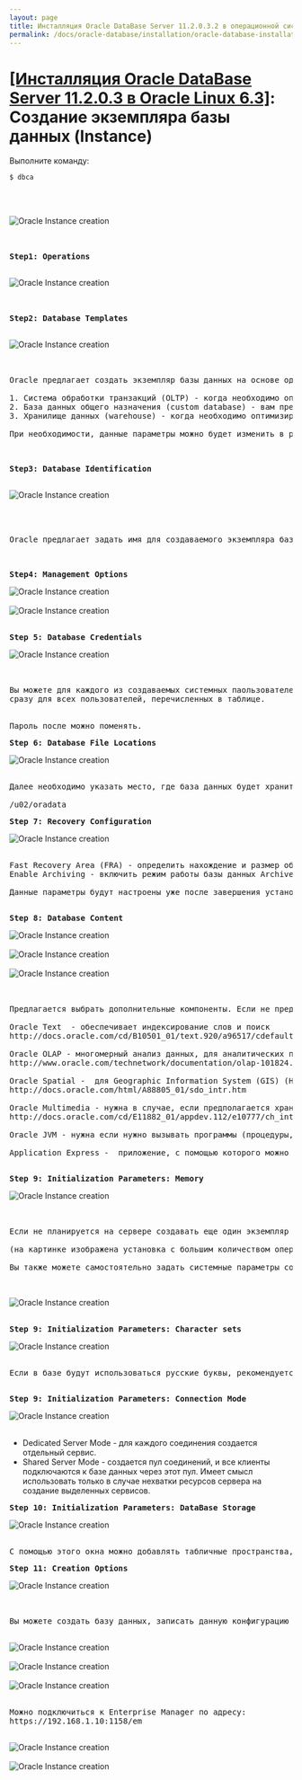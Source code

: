 ```yaml
---
layout: page
title: Инсталляция Oracle DataBase Server 11.2.0.3.2 в операционной системе Oracle Linux 6.3 x86_64
permalink: /docs/oracle-database/installation/oracle-database-installation/single-instance/simple/linux/6.3/oracle/11.2/oracle-instance-creation/
---
```


# <a href="/docs/oracle-database/installation/oracle-database-installation/single-instance/simple/linux/6.3/oracle/11.2/">[Инсталляция Oracle DataBase Server 11.2.0.3 в Oracle Linux 6.3]</a>: Создание экземпляра базы данных (Instance)


Выполните команду:

	$ dbca


<br/><br/>

<img src="http://img.oradba.net/img/oracle/database/simple/11.2/oracle11_database_instance_creation_01.PNG" border="0" alt="Oracle Instance creation"><br/><br/>


<pre>

<strong>Step1: Operations</strong>

</pre>


<img src="http://img.oradba.net/img/oracle/database/simple/11.2/oracle11_database_instance_creation_02.PNG" border="0" alt="Oracle Instance creation"><br/><br/>

<pre>

<strong>Step2: Database Templates</strong>

</pre>


<img src="http://img.oradba.net/img/oracle/database/simple/11.2/oracle11_database_instance_creation_03.PNG" border="0" alt="Oracle Instance creation"><br/><br/>

<pre>

Oracle предлагает создать экземпляр базы данных на основе одного из подготовленных шаблонов.

1. Система обработки транзакций (OLTP) - когда необходимо оптимизировать ввод данных в базу данных. Преимущественно операции по добавлению и изменению данных.
2. База данных общего назначения (custom database) - вам предлагается самостоятельно выбрать системные параметры базы данных. (самый оптимальный вариант).
3. Хранилище данных (warehouse) - когда необходимо оптимизировать работу с данными в базе данных. Преимущество операции чтения данных и подстроения аналитических отчетов.

При необходимости, данные параметры можно будет изменить в pfile или spfile.

</pre>




<pre>

<strong>Step3: Database Identification</strong>

</pre>


<img src="http://img.oradba.net/img/oracle/database/simple/11.2/oracle11_database_instance_creation_04.PNG" border="0" alt="Oracle Instance creation"><br/><br/>


<pre>


Oracle предлагает задать имя для создаваемого экземпляра базы данных.


</pre>









<pre>
<strong>Step4: Management Options</strong>
</pre>


<img src="http://img.oradba.net/img/oracle/database/simple/11.2/oracle11_database_instance_creation_05.PNG" border="0" alt="Oracle Instance creation"><br/><br/>
<img src="http://img.oradba.net/img/oracle/database/simple/11.2/oracle11_database_instance_creation_06.PNG" border="0" alt="Oracle Instance creation"><br/><br/>





<pre>
<strong>Step 5: Database Credentials</strong>
</pre>

<img src="http://img.oradba.net/img/oracle/database/simple/11.2/oracle11_database_instance_creation_07.PNG" border="0" alt="Oracle Instance creation"><br/><br/>

<pre>

Вы можете для каждого из создаваемых системных паользователей задать индивидуальный пароль, либо указать 1 пароль
сразу для всех пользователей, перечисленных в таблице.


Пароль после можно поменять.
</pre>







<pre>
<strong>Step 6: Database File Locations</strong>
</pre>

<img src="http://img.oradba.net/img/oracle/database/simple/11.2/oracle11_database_instance_creation_08.PNG" border="0" alt="Oracle Instance creation"><br/><br/>

<pre>
Далее необходимо указать место, где база данных будет хранить файлы базы данных - т.е. те файлы в которых собственно и будут храниться данные.

/u02/oradata
</pre>



<pre>
<strong>Step 7: Recovery Configuration</strong>
</pre>

<img src="http://img.oradba.net/img/oracle/database/simple/11.2/oracle11_database_instance_creation_09.PNG" border="0" alt="Oracle Instance creation"><br/><br/>


<pre>
Fast Recovery Area (FRA) - определить нахождение и размер области на диске, где будут храниться резервные копии данных (и архивлоги, если предполагается их использовать и хранить в FRA).
Enable Archiving - включить режим работы базы данных Archivelog.

Данные параметры будут настроены уже после завершения установки базы данных.

</pre>



<pre>
<strong>Step 8: Database Content</strong>
</pre>

<img src="http://img.oradba.net/img/oracle/database/simple/11.2/oracle11_database_instance_creation_10.PNG" border="0" alt="Oracle Instance creation"><br/><br/>
<img src="http://img.oradba.net/img/oracle/database/simple/11.2/oracle11_database_instance_creation_11.PNG" border="0" alt="Oracle Instance creation"><br/><br/>
<img src="http://img.oradba.net/img/oracle/database/simple/11.2/oracle11_database_instance_creation_12.PNG" border="0" alt="Oracle Instance creation"><br/><br/>


<pre>

Предлагается выбрать дополнительные компоненты. Если не предполагается их использовать, то скорее всего их и не следует устанавливать.

Oracle Text  - обеспечивает индексирование слов и поиск
http://docs.oracle.com/cd/B10501_01/text.920/a96517/cdefault.htm

Oracle OLAP - многомерный анализ данных, для аналитических приложений.
http://www.oracle.com/technetwork/documentation/olap-101824.html

Oracle Spatial -  для Geographic Information System (GIS) (Наверное, что-то вроде карт google maps)
http://docs.oracle.com/html/A88805_01/sdo_intr.htm

Oracle Multimedia - нужна в случае, если предполагается хранить в базе картинки, аудио, видео.
http://docs.oracle.com/cd/E11882_01/appdev.112/e10777/ch_intr.htm#i610845

Oracle JVM - нужна если нужно вызывать программы (процедуры, функции и т.д.), написанные на java непосредственно внутри базы данных.

Application Express -  приложение, с помощью которого можно достаточно просто с помощью "вайзардов" создавать приложения, работающие с базой данных. Имеет смысл оставить, только если предполагается с ним работать.

</pre>






<pre>
<strong>Step 9: Initialization Parameters: Memory</strong>
</pre>


<img src="http://img.oradba.net/img/oracle/database/simple/11.2/oracle11_database_instance_creation_13.PNG" border="0" alt="Oracle Instance creation"><br/><br/>

<pre>

Если не планируется на сервере создавать еще один экземпляр базы данных, имеет смысл выделить для сервера побольше памяти.  (> 90%).

(на картинке изображена установка с большим количеством оперативной памяти, чем прилагается в документе по созданию виртуальной машины)

Вы также можете самостоятельно задать системные параметры создаваемой базы данных.


</pre>


<img src="http://img.oradba.net/img/oracle/database/simple/11.2/oracle11_database_instance_creation_14.PNG" border="0" alt="Oracle Instance creation"><br/><br/>

<pre>
<strong>Step 9: Initialization Parameters: Character sets</strong>
</pre>


<img src="http://img.oradba.net/img/oracle/database/simple/11.2/oracle11_database_instance_creation_15.PNG" border="0" alt="Oracle Instance creation"><br/><br/>

<pre>
Если в базе будут использоваться русские буквы, рекомендуется выбрать кодировку, которая поддерживает данную возможность. Unicode, где каждый символ кодируется 2 байтами, вполне подходит для этой задачи.

</pre>



<pre>
<strong>Step 9: Initialization Parameters: Connection Mode</strong>
</pre>


<img src="http://img.oradba.net/img/oracle/database/simple/11.2/oracle11_database_instance_creation_16.PNG" border="0" alt="Oracle Instance creation"><br/><br/>


<ul>
	<li>Dedicated Server Mode - для каждого соединения создается отдельный сервис. </li>
	<li>Shared Server Mode - создается пул соединений, и все клиенты подключаются к базе данных через этот пул. Имеет смысл использовать только в случае нехватки ресурсов сервера на создание выделенных сервисов.</li>
</ul>


<pre>
<strong>Step 10: Initialization Parameters: DataBase Storage</strong>
</pre>


<img src="http://img.oradba.net/img/oracle/database/simple/11.2/oracle11_database_instance_creation_17.PNG" border="0" alt="Oracle Instance creation"><br/><br/>



<pre>
С помощью этого окна можно добавлять табличные пространства, щелкая по кнопке Add (Добавить). Некоторые табличные пространства создаются автоматически, и, раскрывая пункты навигационного окна слева и выбирая в нем элементы, вы можете изменять размеры и характеристики этих табличных пространств.
</pre>



<pre>
<strong>Step 11: Creation Options</strong>
</pre>

<img src="http://img.oradba.net/img/oracle/database/simple/11.2/oracle11_database_instance_creation_18.PNG" border="0" alt="Oracle Instance creation"><br/><br/>


<pre>

Вы можете создать базу данных, записать данную конфигурацию в качестве шаблона для последующего использования и, по желанию, создать скрипт для создания базы данных, например, если нужно создать базу данных позже.

</pre>

<img src="http://img.oradba.net/img/oracle/database/simple/11.2/oracle11_database_instance_creation_19.PNG" border="0" alt="Oracle Instance creation"><br/><br/>
<img src="http://img.oradba.net/img/oracle/database/simple/11.2/oracle11_database_instance_creation_20.PNG" border="0" alt="Oracle Instance creation"><br/><br/>
<img src="http://img.oradba.net/img/oracle/database/simple/11.2/oracle11_database_instance_creation_21.PNG" border="0" alt="Oracle Instance creation"><br/><br/>


<pre>
Можно подключиться к Enterprise Manager по адресу:
https://192.168.1.10:1158/em

</pre>


<img src="http://img.oradba.net/img/oracle/database/simple/11.2/oracle11_database_instance_creation_22.PNG" border="0" alt="Oracle Instance creation"><br/><br/>
<img src="http://img.oradba.net/img/oracle/database/simple/11.2/oracle11_database_instance_creation_23.PNG" border="0" alt="Oracle Instance creation"><br/><br/>

<br/><br/>
